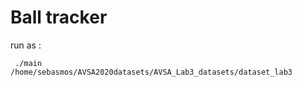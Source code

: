 # Ball tracker

run as :

` ./main /home/sebasmos/AVSA2020datasets/AVSA_Lab3_datasets/dataset_lab3`
 
 
